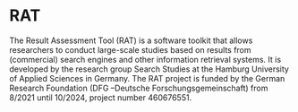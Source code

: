 # RAT

The Result Assessment Tool (RAT) is a software toolkit that allows researchers to conduct large-scale studies based on results from (commercial) search engines and other information retrieval systems. It is developed by the research group Search Studies at the Hamburg University of Applied Sciences in Germany. The RAT project is funded by the German Research Foundation (DFG –Deutsche Forschungsgemeinschaft) from 8/2021 until 10/2024, project number 460676551.
